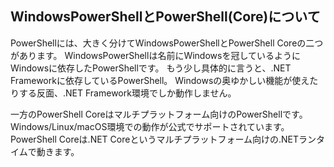 
## WindowsPowerShellとPowerShell(Core)について

PowerShellには、大きく分けてWindowsPowerShellとPowerShell Coreの二つがあります。
WindowsPowerShellは名前にWindowsを冠しているようにWindowsに依存したPowerShellです。
もう少し具体的に言うと、.NET Frameworkに依存しているPowerShell。
Windowsの奥ゆかしい機能が使えたりする反面、.NET Framework環境でしか動作しません。

一方のPowerShell Coreはマルチプラットフォーム向けのPowerShellです。
Windows/Linux/macOS環境での動作が公式でサポートされています。
PowerShell Coreは.NET Coreというマルチプラットフォーム向けの.NETランタイムで動きます。